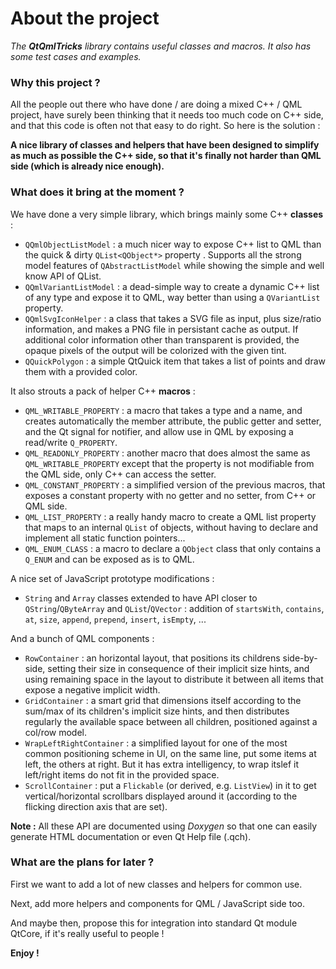 About the project
=================

_The **QtQmlTricks** library contains useful classes and macros. It also has some test cases and examples._


### Why this project ?
All the people out there who have done / are doing a mixed C++ / QML project, have surely been thinking that it needs too much code on C++ side, and that this code is often not that easy to do right. So here is the solution :

**A nice library of classes and helpers that have been designed to simplify as much as possible the C++ side, so that it's finally not harder than QML side (which is already nice enough).**


### What does it bring at the moment ?

We have done a very simple library, which brings mainly some C++ **classes** :

* `QQmlObjectListModel` : a much nicer way to expose C++ list to QML than the quick & dirty `QList<QObject*>` property . Supports all the strong model features of `QAbstractListModel` while showing the simple and well know API of QList.
* `QQmlVariantListModel` : a dead-simple way to create a dynamic C++ list of any type and expose it to QML, way better than using a `QVariantList` property.
* `QQmlSvgIconHelper` : a class that takes a SVG file as input, plus size/ratio information, and makes a PNG file in persistant cache as output. If additional color information other than transparent is provided, the opaque pixels of the output will be colorized with the given tint.
* `QQuickPolygon` : a simple QtQuick item that takes a list of points and draw them with a provided color.

It also strouts a pack of helper C++ **macros** :

* `QML_WRITABLE_PROPERTY` : a macro that takes a type and a name, and creates automatically the member attribute, the public getter and setter, and the Qt signal for notifier, and allow use in QML by exposing a read/write `Q_PROPERTY`.
* `QML_READONLY_PROPERTY` : another macro that does almost the same as `QML_WRITABLE_PROPERTY` except that the property is not modifiable from the QML side, only C++ can access the setter.
* `QML_CONSTANT_PROPERTY` : a simplified version of the previous macros, that exposes a constant property with no getter and no setter, from C++ or QML side.
* `QML_LIST_PROPERTY` : a really handy macro to create a QML list property that maps to an internal `QList` of objects, without having to declare and implement all static function pointers...
* `QML_ENUM_CLASS` : a macro to declare a `QObject` class that only contains a `Q_ENUM` and can be exposed as is to QML.

A nice set of JavaScript prototype modifications :

* `String` and `Array` classes extended to have API closer to `QString`/`QByteArray` and `QList`/`QVector` : addition of `startsWith`, `contains`, `at`, `size`, `append`, `prepend`, `insert`, `isEmpty`, ...

And a bunch of QML components :

* `RowContainer` : an horizontal layout, that positions its childrens side-by-side, setting their size in consequence of their implicit size hints, and using remaining space in the layout to distribute it between all items that expose a negative implicit width.
* `GridContainer` : a smart grid that dimensions itself according to the sum/max of its children's implicit size hints, and then distributes regularly the available space between all children, positioned against a col/row model.
* `WrapLeftRightContainer` : a simplified layout for one of the most common positioning scheme in UI, on the same line, put some items at left, the others at right. But it has extra intelligency, to wrap itslef it left/right items do not fit in the provided space.
* `ScrollContainer` : put a `Flickable` (or derived, e.g. `ListView`) in it to get vertical/horizontal scrollbars displayed around it (according to the flicking direction axis that are set).

**Note :** All these API are documented using _Doxygen_ so that one can easily generate HTML documentation or even Qt Help file (.qch).


### What are the plans for later ?

First we want to add a lot of new classes and helpers for common use.

Next, add more helpers and components for QML / JavaScript side too.

And maybe then, propose this for integration into standard Qt module QtCore, if it's really useful to people !


**Enjoy !**